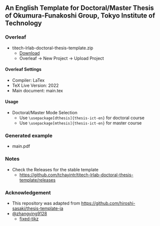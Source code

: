## An English Template for Doctoral/Master Thesis of Okumura-Funakoshi Group, Tokyo Institute of Technology

### Overleaf
- titech-lrlab-doctoral-thesis-template.zip
    - [Download](https://github.com/tchayintr/titech-lrlab-doctoral-thesis-template/raw/main/titech-lrlab-doctoral-thesis-template.zip) 
    - Overleaf &rarr; New Project &rarr; Upload Project
#### Overleaf Settings
- Compiler: LaTex
- TeX Live Version: 2022
- Main document: main.tex
#### Usage
- Doctoral/Master Mode Selection
    - Use `\usepackage[dthesis]{thesis-ict-en}` for doctoral course
    - Use `\usepackage[mthesis]{thesis-ict-en}` for master course

### Generated example
- main.pdf

### Notes
- Check the Releases for the stable template
    - https://github.com/tchayintr/titech-lrlab-doctoral-thesis-template/releases

### Acknowledgement

- This repository was adapted from https://github.com/hiroshi-sasaki/thesis-template-ja
- [@zhangying9128](https://github.com/zhangying9128)
    - [fixed-tikz](https://github.com/tchayintr/titech-lrlab-doctoral-thesis-template/commit/8c1dd0369ca84c5e9d5db6763aa5b0c73591b521)
